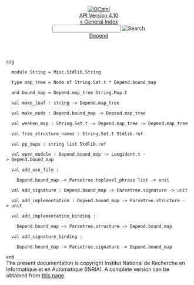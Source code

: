 <!-- ((! set title API !)) ((! set documentation !)) ((! set api !)) ((! set nobreadcrumb !)) -->
<div class="api"><header><nav class="toc brand"><a class="brand" href="https://ocaml.org/"><img src="colour-logo-gray.svg" class="svg" alt="OCaml"></a></nav><nav class="toc"><div class="toc_version"><a href="/docs" id="version-select">API Version 4.10</a></div><a href="index.html">&lt; General Index</a><div class="api_search"><input type="text" name="apisearch" id="api_search" oninput="mySearch(false);" onkeypress="this.oninput();" onclick="this.oninput();" onpaste="this.oninput();">
<img src="search_icon.svg" alt="Search" class="svg" onclick="mySearch(false)"></div>
<div id="search_results"></div><div class="toc_title"><a href="Depend.html">Depend</a></div><ul></ul></nav></header>
<code class="code"><span class="keyword">sig</span><br>
&nbsp;&nbsp;<span class="keyword">module</span>&nbsp;<span class="constructor">String</span>&nbsp;=&nbsp;<span class="constructor">Misc</span>.<span class="constructor">Stdlib</span>.<span class="constructor">String</span><br>
&nbsp;&nbsp;<span class="keyword">type</span>&nbsp;map_tree&nbsp;=&nbsp;<span class="constructor">Node</span>&nbsp;<span class="keyword">of</span>&nbsp;<span class="constructor">String</span>.<span class="constructor">Set</span>.t&nbsp;*&nbsp;<span class="constructor">Depend</span>.bound_map<br>
&nbsp;&nbsp;<span class="keyword">and</span>&nbsp;bound_map&nbsp;=&nbsp;<span class="constructor">Depend</span>.map_tree&nbsp;<span class="constructor">String</span>.<span class="constructor">Map</span>.t<br>
&nbsp;&nbsp;<span class="keyword">val</span>&nbsp;make_leaf&nbsp;:&nbsp;string&nbsp;<span class="keywordsign">-&gt;</span>&nbsp;<span class="constructor">Depend</span>.map_tree<br>
&nbsp;&nbsp;<span class="keyword">val</span>&nbsp;make_node&nbsp;:&nbsp;<span class="constructor">Depend</span>.bound_map&nbsp;<span class="keywordsign">-&gt;</span>&nbsp;<span class="constructor">Depend</span>.map_tree<br>
&nbsp;&nbsp;<span class="keyword">val</span>&nbsp;weaken_map&nbsp;:&nbsp;<span class="constructor">String</span>.<span class="constructor">Set</span>.t&nbsp;<span class="keywordsign">-&gt;</span>&nbsp;<span class="constructor">Depend</span>.map_tree&nbsp;<span class="keywordsign">-&gt;</span>&nbsp;<span class="constructor">Depend</span>.map_tree<br>
&nbsp;&nbsp;<span class="keyword">val</span>&nbsp;free_structure_names&nbsp;:&nbsp;<span class="constructor">String</span>.<span class="constructor">Set</span>.t&nbsp;<span class="constructor">Stdlib</span>.ref<br>
&nbsp;&nbsp;<span class="keyword">val</span>&nbsp;pp_deps&nbsp;:&nbsp;string&nbsp;list&nbsp;<span class="constructor">Stdlib</span>.ref<br>
&nbsp;&nbsp;<span class="keyword">val</span>&nbsp;open_module&nbsp;:&nbsp;<span class="constructor">Depend</span>.bound_map&nbsp;<span class="keywordsign">-&gt;</span>&nbsp;<span class="constructor">Longident</span>.t&nbsp;<span class="keywordsign">-&gt;</span>&nbsp;<span class="constructor">Depend</span>.bound_map<br>
&nbsp;&nbsp;<span class="keyword">val</span>&nbsp;add_use_file&nbsp;:<br>
&nbsp;&nbsp;&nbsp;&nbsp;<span class="constructor">Depend</span>.bound_map&nbsp;<span class="keywordsign">-&gt;</span>&nbsp;<span class="constructor">Parsetree</span>.toplevel_phrase&nbsp;list&nbsp;<span class="keywordsign">-&gt;</span>&nbsp;unit<br>
&nbsp;&nbsp;<span class="keyword">val</span>&nbsp;add_signature&nbsp;:&nbsp;<span class="constructor">Depend</span>.bound_map&nbsp;<span class="keywordsign">-&gt;</span>&nbsp;<span class="constructor">Parsetree</span>.signature&nbsp;<span class="keywordsign">-&gt;</span>&nbsp;unit<br>
&nbsp;&nbsp;<span class="keyword">val</span>&nbsp;add_implementation&nbsp;:&nbsp;<span class="constructor">Depend</span>.bound_map&nbsp;<span class="keywordsign">-&gt;</span>&nbsp;<span class="constructor">Parsetree</span>.structure&nbsp;<span class="keywordsign">-&gt;</span>&nbsp;unit<br>
&nbsp;&nbsp;<span class="keyword">val</span>&nbsp;add_implementation_binding&nbsp;:<br>
&nbsp;&nbsp;&nbsp;&nbsp;<span class="constructor">Depend</span>.bound_map&nbsp;<span class="keywordsign">-&gt;</span>&nbsp;<span class="constructor">Parsetree</span>.structure&nbsp;<span class="keywordsign">-&gt;</span>&nbsp;<span class="constructor">Depend</span>.bound_map<br>
&nbsp;&nbsp;<span class="keyword">val</span>&nbsp;add_signature_binding&nbsp;:<br>
&nbsp;&nbsp;&nbsp;&nbsp;<span class="constructor">Depend</span>.bound_map&nbsp;<span class="keywordsign">-&gt;</span>&nbsp;<span class="constructor">Parsetree</span>.signature&nbsp;<span class="keywordsign">-&gt;</span>&nbsp;<span class="constructor">Depend</span>.bound_map<br>
<span class="keyword">end</span></code>
<div class="copyright">The present documentation is copyright Institut National de Recherche en Informatique et en Automatique (INRIA). A complete version can be obtained from <a href="http://caml.inria.fr/pub/docs/manual-ocaml/">this page</a>.</div></div>